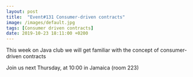 ```yaml
---
layout: post
title:  "Event#131 Consumer-driven contracts"
image: /images/default.jpg
tags: [Consumer driven contracts]
date: 2019-10-23 18:11:00 +0200
---
```


This week on Java club we will get familiar with the concept of consumer-driven contracts[]()

Join us next Thursday, at 10:00 in Jamaica (room 223)